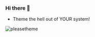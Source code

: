 ### Hi there 👋

- Theme the hell out of YOUR system!

![pleasetheme](url "https://jkakaofanatiker.tk/dl/PleaseTheme.png")

<!--
**JKakaofanatiker/JKakaofanatiker** is a ✨ _special_ ✨ repository because its `README.md` (this file) appears on your GitHub profile.

Here are some ideas to get you started:

- 🔭 I’m currently working on ...
- 🌱 I’m currently learning ...
- 👯 I’m looking to collaborate on ...
- 🤔 I’m looking for help with ...
- 💬 Ask me about ...
- 📫 How to reach me: ...
- 😄 Pronouns: ...
- ⚡ Fun fact: ...
-->
